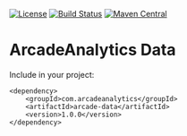 [![License](https://img.shields.io/badge/License-Apache%202.0-blue.svg)](https://opensource.org/licenses/Apache-2.0)
[![Build Status](https://travis-ci.org/ArcadeAnalytics/arcade-data.svg?branch=master)](https://travis-ci.org/ArcadeAnalytics/arcade-data)
[![Maven Central](https://maven-badges.herokuapp.com/maven-central/com.arcadeanalytics/arcade-data/badge.svg)](https://maven-badges.herokuapp.com/maven-central/com.arcadeanalytics/arcade-data)


# ArcadeAnalytics Data 

Include in your project:

```
<dependency>
    <groupId>com.arcadeanalytics</groupId>
    <artifactId>arcade-data</artifactId>
    <version>1.0.0</version>
</dependency>
```